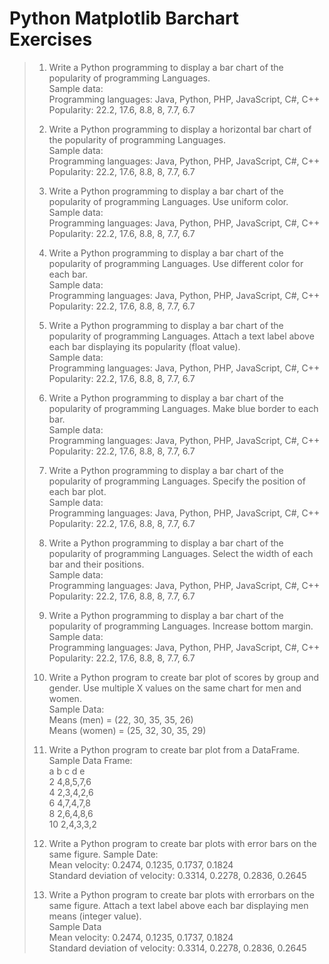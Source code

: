 # Python Matplotlib Barchart Exercises

> 1. Write a Python programming to display a bar chart of the popularity of programming
> Languages.\
> Sample data:\
> Programming languages: Java, Python, PHP, JavaScript, C#, C++\
> Popularity: 22.2, 17.6, 8.8, 8, 7.7, 6.7
> 
> 2. Write a Python programming to display a horizontal bar chart of the popularity of
> programming Languages.\
> Sample data:\
> Programming languages: Java, Python, PHP, JavaScript, C#, C++\
> Popularity: 22.2, 17.6, 8.8, 8, 7.7, 6.7
> 
> 3. Write a Python programming to display a bar chart of the popularity of programming
> Languages. Use uniform color.\
> Sample data:\
> Programming languages: Java, Python, PHP, JavaScript, C#, C++\
> Popularity: 22.2, 17.6, 8.8, 8, 7.7, 6.7
> 
> 4. Write a Python programming to display a bar chart of the popularity of programming
> Languages. Use different color for each bar.\
> Sample data:\
> Programming languages: Java, Python, PHP, JavaScript, C#, C++\
> Popularity: 22.2, 17.6, 8.8, 8, 7.7, 6.7
> 
> 5. Write a Python programming to display a bar chart of the popularity of programming
> Languages. Attach a text label above each bar displaying its popularity (float value).\
> Sample data:\
> Programming languages: Java, Python, PHP, JavaScript, C#, C++\
> Popularity: 22.2, 17.6, 8.8, 8, 7.7, 6.7
> 
> 6. Write a Python programming to display a bar chart of the popularity of programming
> Languages. Make blue border to each bar.\
> Sample data:\
> Programming languages: Java, Python, PHP, JavaScript, C#, C++\
> Popularity: 22.2, 17.6, 8.8, 8, 7.7, 6.7
> 
> 7. Write a Python programming to display a bar chart of the popularity of programming
> Languages. Specify the position of each bar plot.\
> Sample data:\
> Programming languages: Java, Python, PHP, JavaScript, C#, C++\
> Popularity: 22.2, 17.6, 8.8, 8, 7.7, 6.7
> 
> 8. Write a Python programming to display a bar chart of the popularity of programming
> Languages. Select the width of each bar and their positions.\
> Sample data:\
> Programming languages: Java, Python, PHP, JavaScript, C#, C++\
> Popularity: 22.2, 17.6, 8.8, 8, 7.7, 6.7
> 
> 9. Write a Python programming to display a bar chart of the popularity of programming
> Languages. Increase bottom margin.\
> Sample data:\
> Programming languages: Java, Python, PHP, JavaScript, C#, C++\
> Popularity: 22.2, 17.6, 8.8, 8, 7.7, 6.7
> 
> 10. Write a Python program to create bar plot of scores by group and gender. Use multiple X
> values on the same chart for men and women.\
> Sample Data:\
> Means (men) = (22, 30, 35, 35, 26)\
> Means (women) = (25, 32, 30, 35, 29)
> 
> 11. Write a Python program to create bar plot from a DataFrame.
> Sample Data Frame:\
> a b c d e\
> 2 4,8,5,7,6\
> 4 2,3,4,2,6\
> 6 4,7,4,7,8\
> 8 2,6,4,8,6\
> 10 2,4,3,3,2
> 
> 12. Write a Python program to create bar plots with error bars on the same figure. 
> Sample Date:\
> Mean velocity: 0.2474, 0.1235, 0.1737, 0.1824\
> Standard deviation of velocity: 0.3314, 0.2278, 0.2836, 0.2645
> 
> 13.  Write a Python program to create bar plots with errorbars on the same figure. Attach a text
> label above each bar displaying men means (integer value).\
> Sample Data\
> Mean velocity: 0.2474, 0.1235, 0.1737, 0.1824\
> Standard deviation of velocity: 0.3314, 0.2278, 0.2836, 0.2645